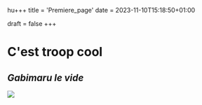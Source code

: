 hu+++
title = 'Premiere_page'
date = 2023-11-10T15:18:50+01:00

draft = false
+++
# C'est troop cool
## *Gabimaru le vide*
![](https://cdn.myanimelist.net/images/characters/5/497163.jpg)
